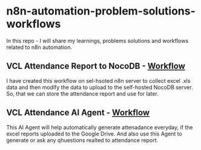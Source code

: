 # n8n-automation-problem-solutions-workflows
In this repo - I will share my learnings, problems solutions and workflows related to n8n automation.

## VCL Attendance Report to NocoDB - [Workflow](https://github.com/mimnets/n8n-automation-problem-solutions-workflows/blob/main/N8N-Workflows/VCL_Attendance_Report_Nocodb.json)
I have created this workflow on sel-hsoted n8n server to collect excel .xls data and then modify the data to upload to the self-hosted NocoDB server. So, that we can store the attendance report and use for later.

## VCL Attendance AI Agent - [Workflow](https://github.com/mimnets/n8n-automation-problem-solutions-workflows/blob/main/N8N-Workflows/VCL_Attendance_AI_Agent.json)
This AI Agent will help automatically generate attenadance everyday, if the excel reports uploaded to the Google Drive. And also use this Agent to generate or ask any qhuestions realted to attendance report.
